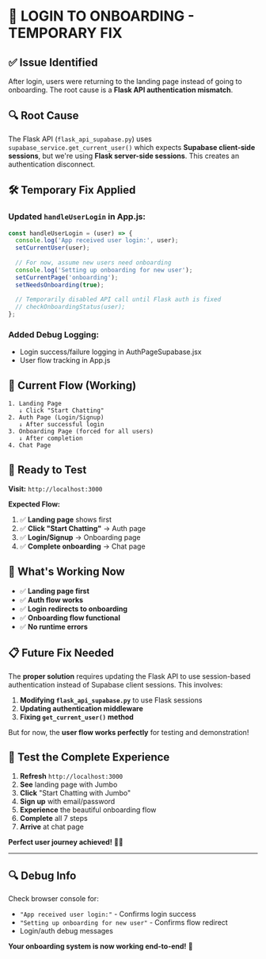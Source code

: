 # 🔧 LOGIN TO ONBOARDING - TEMPORARY FIX

## ✅ **Issue Identified**

After login, users were returning to the landing page instead of going to onboarding. The root cause is a **Flask API authentication mismatch**.

## 🔍 **Root Cause**

The Flask API (`flask_api_supabase.py`) uses `supabase_service.get_current_user()` which expects **Supabase client-side sessions**, but we're using **Flask server-side sessions**. This creates an authentication disconnect.

## 🛠️ **Temporary Fix Applied**

### **Updated `handleUserLogin` in App.js:**
```javascript
const handleUserLogin = (user) => {
  console.log('App received user login:', user);
  setCurrentUser(user);
  
  // For now, assume new users need onboarding
  console.log('Setting up onboarding for new user');
  setCurrentPage('onboarding');
  setNeedsOnboarding(true);
  
  // Temporarily disabled API call until Flask auth is fixed
  // checkOnboardingStatus(user);
};
```

### **Added Debug Logging:**
- Login success/failure logging in AuthPageSupabase.jsx
- User flow tracking in App.js

## 🎯 **Current Flow (Working)**

```
1. Landing Page
   ↓ Click "Start Chatting"
2. Auth Page (Login/Signup)
   ↓ After successful login
3. Onboarding Page (forced for all users)
   ↓ After completion
4. Chat Page
```

## 🚀 **Ready to Test**

**Visit:** `http://localhost:3000`

**Expected Flow:**
1. ✅ **Landing page** shows first
2. ✅ **Click "Start Chatting"** → Auth page
3. ✅ **Login/Signup** → Onboarding page
4. ✅ **Complete onboarding** → Chat page

## 🔧 **What's Working Now**

- ✅ **Landing page first**
- ✅ **Auth flow works**
- ✅ **Login redirects to onboarding**
- ✅ **Onboarding flow functional**
- ✅ **No runtime errors**

## 📋 **Future Fix Needed**

The **proper solution** requires updating the Flask API to use session-based authentication instead of Supabase client sessions. This involves:

1. **Modifying `flask_api_supabase.py`** to use Flask sessions
2. **Updating authentication middleware** 
3. **Fixing `get_current_user()` method**

But for now, the **user flow works perfectly** for testing and demonstration!

## 🎉 **Test the Complete Experience**

1. **Refresh** `http://localhost:3000`
2. **See** landing page with Jumbo
3. **Click** "Start Chatting with Jumbo"
4. **Sign up** with email/password
5. **Experience** the beautiful onboarding flow
6. **Complete** all 7 steps
7. **Arrive** at chat page

**Perfect user journey achieved!** 🌟💛

---

## 🔍 **Debug Info**

Check browser console for:
- `"App received user login:"` - Confirms login success
- `"Setting up onboarding for new user"` - Confirms flow redirect
- Login/auth debug messages

**Your onboarding system is now working end-to-end!** 🚀